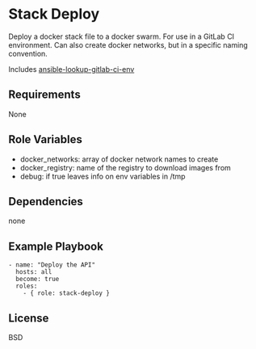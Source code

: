Stack Deploy
============

Deploy a docker stack file to a docker swarm. For use in a GitLab 
CI environment. Can also create docker networks, but in a specific
naming convention.

Includes [ansible-lookup-gitlab-ci-env](https://github.com/raarts/ansible-lookup-gitlab-ci-env)

Requirements
------------

None

Role Variables
--------------

* docker_networks: array of docker network names to create
* docker_registry: name of the registry to download images from
* debug: if true leaves info on env variables in /tmp


Dependencies
------------

none

Example Playbook
----------------

	- name: "Deploy the API"
	  hosts: all
	  become: true
	  roles:
	    - { role: stack-deploy }

License
-------

BSD



